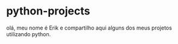 # python-projects
olá, meu nome é Erik e compartilho aqui alguns dos meus projetos utilizando python.
